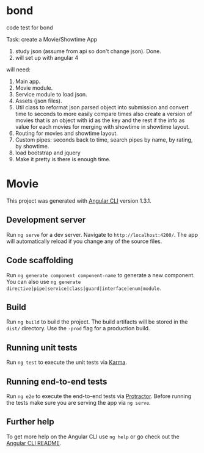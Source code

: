 # bond
code test for bond


Task: create a Movie/Showtime App

1. study json (assume from api so don't change json). Done.
2. will set up with angular 4

will need:
1. Main app.
2. Movie module.
3. Service module to load json.
4. Assets (json files).
5. Util class to reformat json parsed object into submission and convert time to seconds
to more easily compare times also create a version of movies that is an object with id as the key and the rest if the info as value for each movies for merging with showtime in showtime layout.
6. Routing for movies and showtime layout.
7. Custom pipes: seconds back to time, search pipes by name, by rating, by showtime.
9. load bootstrap and jquery
10. Make it pretty is there is enough time.



# Movie

This project was generated with [Angular CLI](https://github.com/angular/angular-cli) version 1.3.1.

## Development server

Run `ng serve` for a dev server. Navigate to `http://localhost:4200/`. The app will automatically reload if you change any of the source files.

## Code scaffolding

Run `ng generate component component-name` to generate a new component. You can also use `ng generate directive|pipe|service|class|guard|interface|enum|module`.

## Build

Run `ng build` to build the project. The build artifacts will be stored in the `dist/` directory. Use the `-prod` flag for a production build.

## Running unit tests

Run `ng test` to execute the unit tests via [Karma](https://karma-runner.github.io).

## Running end-to-end tests

Run `ng e2e` to execute the end-to-end tests via [Protractor](http://www.protractortest.org/).
Before running the tests make sure you are serving the app via `ng serve`.

## Further help

To get more help on the Angular CLI use `ng help` or go check out the [Angular CLI README](https://github.com/angular/angular-cli/blob/master/README.md).
